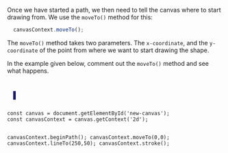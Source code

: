 Once we have started a path,
we then need to tell the canvas
where to start drawing from. We
use the `moveTo()` method for this:

```javascript
  canvasContext.moveTo();
```

The `moveTo()` method takes two parameters.
The `x-coordinate`, and the `y-coordinate` of
the point from where we want to start drawing
the shape.

In the example given below, comment
out the `moveTo()` method and see
what happens.

<codeblock language="javascript" type="lesson">
<code>
<panel language="html">
  <canvas id="new-canvas" width="400px" height="100px" style="border: 3px solid midnightblue;"></canvas>
</panel>
<panel language="javascript">
const canvas = document.getElementById('new-canvas');
const canvasContext = canvas.getContext('2d');

canvasContext.beginPath();
canvasContext.moveTo(0,0);
canvasContext.lineTo(250,50);
canvasContext.stroke();
</panel>
</code>
</codeblock>